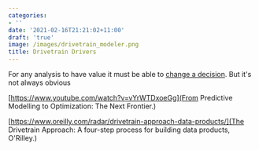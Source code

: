 ```yaml
---
categories:
- ''
date: '2021-02-16T21:21:02+11:00'
draft: 'true'
image: /images/drivetrain_modeler.png
title: Drivetrain Drivers
---
```


For any analysis to have value it must be able to [change a decision](/analysis-decision).
But it's not always obvious

[https://www.youtube.com/watch?v=vYrWTDxoeGg](From Predictive Modelling to Optimization: The Next Frontier.)

[https://www.oreilly.com/radar/drivetrain-approach-data-products/](The Drivetrain Approach: A four-step process for building data products, O'Rilley.)